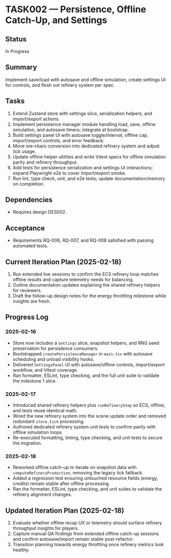 # TASK002 — Persistence, Offline Catch-Up, and Settings

## Status

In Progress

## Summary

Implement save/load with autosave and offline simulation, create settings UI for controls, and flesh out refinery system per spec.

## Tasks

1. Extend Zustand store with settings slice, serialization helpers, and import/export actions.
2. Implement persistence manager module handling load, save, offline simulation, and autosave timers; integrate at bootstrap.
3. Build settings panel UI with autosave toggle/interval, offline cap, import/export controls, and error feedback.
4. Move ore→bars conversion into dedicated refinery system and adjust tick usage.
5. Update offline helper utilities and write Vitest specs for offline simulation parity and refinery throughput.
6. Add tests for persistence serialization and settings UI interactions; expand Playwright e2e to cover import/export smoke.
7. Run lint, type check, unit, and e2e tests; update documentation/memory on completion.

## Dependencies

- Requires design DES002.

## Acceptance

- Requirements RQ-006, RQ-007, and RQ-008 satisfied with passing automated tests.

## Current Iteration Plan (2025-02-18)

1. Run extended live sessions to confirm the ECS refinery loop matches offline results and capture telemetry needs for balancing.
2. Outline documentation updates explaining the shared refinery helpers for reviewers.
3. Draft the follow-up design notes for the energy throttling milestone while insights are fresh.

## Progress Log

### 2025-02-16

- Store now includes a `settings` slice, snapshot helpers, and RNG seed preservation for persistence consumers.
- Bootstrapped `createPersistenceManager` in `main.tsx` with autosave scheduling and unload visibility hooks.
- Delivered `SettingsPanel` UI with autosave/offline controls, import/export workflow, and Vitest coverage.
- Ran formatter, ESLint, type checking, and the full unit suite to validate the milestone 1 slice.

### 2025-02-17

- Introduced shared refinery helpers plus `runRefineryStep` so ECS, offline, and tests reuse identical math.
- Wired the new refinery system into the scene update order and removed redundant `store.tick` processing.
- Authored dedicated refinery system unit tests to confirm parity with offline simulation loops.
- Re-executed formatting, linting, type checking, and unit tests to secure the migration.

### 2025-02-18

- Reworked offline catch-up to iterate on snapshot data with `computeRefineryProduction`, removing the legacy tick fallback.
- Added a regression test ensuring untouched resource fields (energy, credits) remain stable after offline processing.
- Ran the formatter, ESLint, type checking, and unit suites to validate the refinery alignment changes.

## Updated Iteration Plan (2025-02-18)

1. Evaluate whether offline recap UX or telemetry should surface refinery throughput insights for players.
2. Capture manual QA findings from extended offline catch-up sessions and confirm autosave/import remain stable post-refactor.
3. Transition planning towards energy throttling once refinery metrics look healthy.
